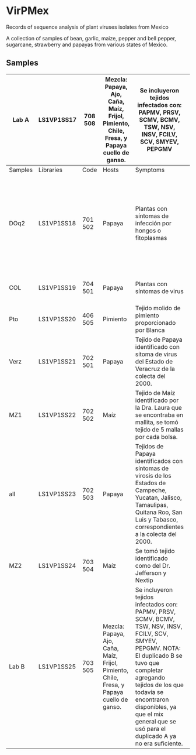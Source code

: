 # VirPMex
Records of sequence analysis of plant viruses isolates from Mexico

A collection of samples of  bean, garlic, maize, pepper and bell pepper, sugarcane, strawberry and papayas from various states of Mexico.

## Samples
| Lab A | LS1VP1SS17 | 708 508  | Mezcla: Papaya,   Ajo, Caña, Maíz, Frijol, Pimiento, Chile, Fresa, y Papaya cuello de ganso.   | Se incluyeron   tejidos infectados con: PAPMV, PRSV, SCMV, BCMV, TSW, NSV, INSV, FCILV, SCV,   SMYEV, PEPGMV                                                                                                                                                                                             | NA                                | Circulares de   20-40 nm de diámetro. Varillas flexibles de 250-280 nm de largo.                                                     |
|-------|------------|----------|------------------------------------------------------------------------------------------------|----------------------------------------------------------------------------------------------------------------------------------------------------------------------------------------------------------------------------------------------------------------------------------------------------------|-----------------------------------|--------------------------------------------------------------------------------------------------------------------------------------|
| Samples  | Libraries | Code  | Hosts | Symptoms | Location                         |  Microscopy |
| DOq2  | LS1VP1SS18 | 701 502  | Papaya                                                                                         | Plantas   con síntomas de infección por hongos o fitoplasmas                                                                                                                                                                                                                                             | Depresión                         |  Circulares,    17-70 nm.   Varillas   flexibles,  101-167nm de largo.  Fago: capside 62 nm y cola ˜10 nm.   Bala, ˜170 nm de largo. |
| COL   | LS1VP1SS19 | 704 501  | Papaya                                                                                         | Plantas   con síntomas de virus                                                                                                                                                                                                                                                                          | Estado   de Colima (colecta Gaby) | TEM   no se realizó                                                                                                                  |
| Pto   | LS1VP1SS20 | 406 505  | Pimiento                                                                                       | Tejido   molido de pimiento proporcionado por Blanca                                                                                                                                                                                                                                                     | NA                                | TEM   no se realizó                                                                                                                  |
| Verz  | LS1VP1SS21 | 702 501  | Papaya                                                                                         | Tejido   de Papaya identificado con sítoma de virus del Estado de Veracruz de la   colecta del 2000.                                                                                                                                                                                                     | NA                                | TEM   no se realizó                                                                                                                  |
| MZ1   | LS1VP1SS22 | 702 502  | Maíz                                                                                           | Tejido   de Maíz identificado por la Dra. Laura que se encontraba en mallita, se tomó   tejido de 5 mallas por cada bolsa.                                                                                                                                                                               | NA                                | TEM   no se realizó                                                                                                                  |
| all   | LS1VP1SS23 | 702 503  | Papaya                                                                                         | Tejidos   de Papaya identificados con síntomas de virosis de los Estados de Campeche,   Yucatan, Jalisco, Tamaulipas, Quitana Roo, San Luis y Tabasco,   correspondientes a la colecta del 2000.                                                                                                         | NA                                | TEM   no se realizó                                                                                                                  |
| MZ2   | LS1VP1SS24 | 703 504  | Maíz                                                                                           | Se   tomó tejido identificado como del Dr. Jefferson y Nextip                                                                                                                                                                                                                                            | NA                                | TEM   no se realizó                                                                                                                  |
| Lab B | LS1VP1SS25 | 703 505  | Mezcla:   Papaya, Ajo, Caña, Maíz, Frijol, Pimiento, Chile, Fresa, y Papaya cuello de   ganso. | Se   incluyeron tejidos infectados con: PAPMV, PRSV, SCMV, BCMV, TSW, NSV, INSV,   FCILV, SCV, SMYEV, PEPGMV. NOTA: El duplicado B se tuvo que completar   agregando tejidos de los que todavía se encontraron disponibles, ya que el   mix general que se usó para el duplicado A ya no era suficiente. | NA                                | Circulares   de 20-40 nm de diámetro. Varillas flexibles de 250-280 nm de largo.                                                     |

